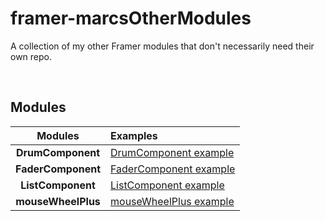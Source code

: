 # framer-marcsOtherModules
A collection of my other Framer modules that don't necessarily need their own repo.

</br>

## Modules

| Modules | Examples                                                          |
| :---:   | :---                                                              |
| **DrumComponent**   | [DrumComponent example](https://framer.cloud/NmVja/)  |
| **FaderComponent**  | [FaderComponent example](https://framer.cloud/uHZiS)  |
| **ListComponent**   | [ListComponent example](https://framer.cloud/TciZX)   |
| **mouseWheelPlus**  | [mouseWheelPlus example](https://framer.cloud/ryDiJ/) |
